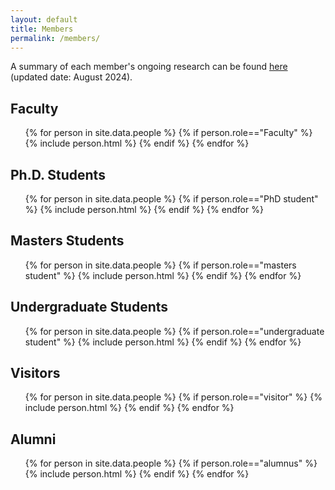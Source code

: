 ```yaml
---
layout: default
title: Members
permalink: /members/
---
```


A summary of each member's ongoing research can be found 
[here](/pdfs/ARCS-2024-Orientation-Poster.pdf "Download poster") 
(updated date: August 2024).

<!-- ## Current Members -->

<h2>Faculty</h2>
<ul>
    {% for person in site.data.people %}
        {% if person.role=="Faculty" %}
            {% include person.html %}
        {% endif %}
    {% endfor %}
</ul>

<h2>Ph.D. Students</h2>
<ul>
    {% for person in site.data.people %}
        {% if person.role=="PhD student" %}
            {% include person.html %}
        {% endif %}
    {% endfor %}
</ul>

<h2>Masters Students</h2>
<ul>
    {% for person in site.data.people %}
        {% if person.role=="masters student" %}
            {% include person.html %}
        {% endif %}
    {% endfor %}
</ul>

<h2>Undergraduate Students</h2>
<ul>
    {% for person in site.data.people %}
        {% if person.role=="undergraduate student" %}
            {% include person.html %}
        {% endif %}
    {% endfor %}
</ul>

<h2>Visitors</h2>
<ul>
    {% for person in site.data.people %}
        {% if person.role=="visitor" %}
            {% include person.html %}
        {% endif %}
    {% endfor %}
</ul>

<h2>Alumni</h2>
<ul>
    {% for person in site.data.people %}
        {% if person.role=="alumnus" %}
            {% include person.html %}
        {% endif %}
    {% endfor %}
</ul>
